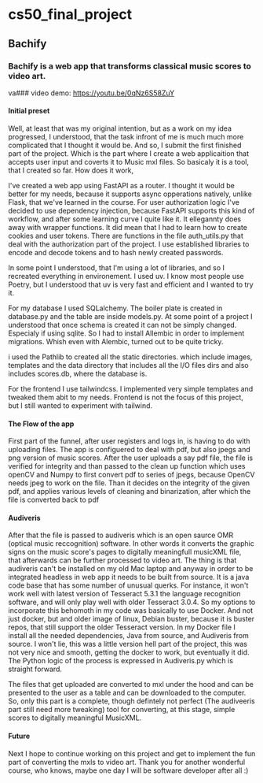# cs50_final_project
## Bachify
### Bachify is a web app that transforms classical music scores to video art. 
va### video demo: https://youtu.be/0qNz6S58ZuY
#### Initial preset
Well, at least that was my original intention, but as a work on my idea progressed, I understood, that the task infront of me is much much more complicated that I thought it would be. And so, I submit the first finished part of the project. Which is the part where I create a web applicaition that accepts user input and coverts it to Music mxl files. So basicaly it is a tool, that I created so far. How does it work,

I've created a web app using FastAPI as a router. I thought it would be better for my needs, because it supports async opperations natively, unlike Flask, that we've learned in the course. For user authorization logic I've decided to use dependency injection, because FastAPI supports this kind of workflow, and after some learning curve I quite like it. It ellegannty does away with wrapper functions. It did mean that I had to learn how to create cookies and user tokens. There are functions in the file auth_utils.py that deal with the authorization part of the project. I use established libraries to encode and decode tokens and to hash newly created passwords. 

In some point I understood, that I'm using a lot of libraries, and so I recreated everything in environement. I used uv. I know most people use Poetry, but I understood that uv is very fast and efficient and I wanted to try it. 

For my database I used SQLalchemy. The boiler plate is created in database.py and the table are inside models.py. At some point of a project I understood that once schema is created it can not be simply changed. Especialy if using sqlite. So I had to install Allembic in order to implement migrations. Whish even with Alembic, turned out to be quite tricky. 

i used the Pathlib to created all the static directories. which include images, templates and the data directory that includes all the I/O files dirs and also includes scores.db, where the database is. 

For the frontend  I use tailwindcss. I implemented very simple templates and tweaked them abit to my needs. Frontend is not the focus of this project, but I still wanted to experiment with tailwind. 

#### The Flow of the app
First part of the funnel, after user registers and logs in, is having to do with uploading files. The app is configuered to deal with pdf, but also jpegs and png version of music scores. After the user uploads a say pdf file, the file is verified for integrity and than passed to the clean up function which uses openCV and Numpy to first convert pdf to series of jpegs, because OpenCV needs jpeg to work on the file. Than it decides on the integrity of the given pdf, and applies various levels of cleaning and binarization, after which the file is converted back to pdf

#### Audiveris
After that the file is passed to audiveris which is an open saurce OMR (optical music reccognition) software. In other words it converts the graphic signs on the music score's pages to digitally meaningfull musicXML file, that afterwards can be further processed to video art. The thing is that audiveris can't be installed on my old Mac laptop and anyway in order to be integrated headless in web app it needs to be built from source. It is a java code base that has some number of unusual querks. For instance, it won't work well with latest version of Tesseract 5.3.1 the language recognition software, and will only play well with older Tesseract 3.0.4. So my options to incorporate this behomoth in my code was basically to use Docker. And not just docker, but and older image of linux, Debian buster, because it is buster repos, that still support the older Tesseract version. In my Docker file I install all the needed dependencies, Java from source, and Audiveris from source. I won't lie, this was a little version hell part of the project, this was not very nice and smooth, getting the docker to work, but eventually it did. The Python logic of the process is expressed in Audiveris.py which is straight forward.

The files that get uploaded are converted to mxl under the hood and can be presented to the user as a table and can be downloaded to the computer. So, only this part is a complete, though defintely not perfect (The audiveeris part still need more tweaking) tool for converting, at this stage, simple scores to digitally meaningful MusicXML.

#### Future
Next I hope to continue working on this project and get to implement the fun part of converting the mxls to video art. 
Thank you for another wonderful course, who knows, maybe one day I will be software developer after all :)
